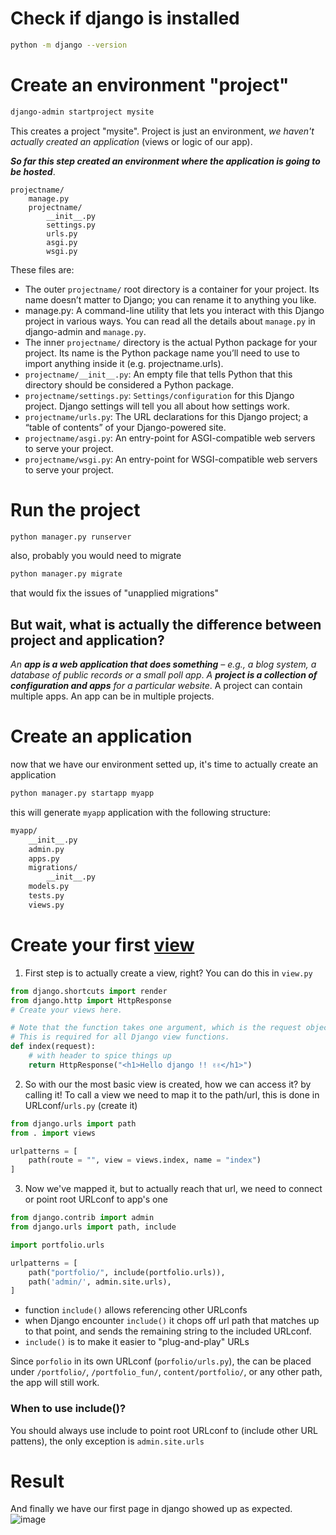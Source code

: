 # Check if django is installed
```bash
python -m django --version
```
# Create an environment "project"
```bash
django-admin startproject mysite
```
This creates a project "mysite".
Project is just an environment, _we haven't actually created an application_ (views or logic of our app).  

**_So far this step created an environment where the application is going to be hosted_**.

```
projectname/
    manage.py
    projectname/
        __init__.py
        settings.py
        urls.py
        asgi.py
        wsgi.py
```

These files are:

- The outer `projectname/` root directory is a container for your project. Its name doesn’t matter to Django; you can rename it to anything you like.
- manage.py: A command-line utility that lets you interact with this Django project in various ways. You can read all the details about `manage.py` in django-admin and `manage.py`.
- The inner `projectname/` directory is the actual Python package for your project. Its name is the Python package name you’ll need to use to import anything inside it (e.g. projectname.urls).
- `projectname/__init__.py`: An empty file that tells Python that this directory should be considered a Python package.
- `projectname/settings.py`: `Settings/configuration` for this Django project. Django settings will tell you all about how settings work.
- `projectname/urls.py`: The URL declarations for this Django project; a “table of contents” of your Django-powered site.
- `projectname/asgi.py`: An entry-point for ASGI-compatible web servers to serve your project.
- `projectname/wsgi.py`: An entry-point for WSGI-compatible web servers to serve your project.

# Run the project
```bash
python manager.py runserver
```
also, probably you would need to migrate
```bash
python manager.py migrate
```
that would fix the issues of "unapplied migrations"


## But wait, what is actually the difference between project and application?

_An **app is a web application that does something** – e.g., a blog system, a database of public records or a small poll app_. _A **project is a collection of configuration and apps** for a particular website_. A project can contain multiple apps. An app can be in multiple projects.  



# Create an application
now that we have our environment setted up, it's time to actually create an application
```bash
python manager.py startapp myapp
```

this will generate `myapp` application with the following structure:   
```bash
myapp/
    __init__.py
    admin.py
    apps.py
    migrations/
        __init__.py
    models.py
    tests.py
    views.py
```

# Create your first [view](https://github.com/KidPudel/python-starter-kit/blob/main/django/architecture.md)
1. First step is to actually create a view, right? You can do this in `view.py`
```python
from django.shortcuts import render
from django.http import HttpResponse
# Create your views here.

# Note that the function takes one argument, which is the request object. 
# This is required for all Django view functions.
def index(request):
    # with header to spice things up
    return HttpResponse("<h1>Hello django !! ✌️✌️</h1>")

```
2. So with our the most basic view is created, how we can access it? by calling it!
   To call a view we need to map it to the path/url, this is done in URLconf/`urls.py` (create it)
```python
from django.urls import path
from . import views

urlpatterns = [
    path(route = "", view = views.index, name = "index")
]
```

3. Now we've mapped it, but to actually reach that url, we need to connect or point root URLconf to app's one

```python
from django.contrib import admin
from django.urls import path, include

import portfolio.urls

urlpatterns = [
    path("portfolio/", include(portfolio.urls)),
    path('admin/', admin.site.urls),
]

```
- function `include()` allows referencing other URLconfs
- when Django encounter `include()` it chops off url path that matches up to that point, and sends the remaining string to the included URLconf.
- `include()` is to make it easier to "plug-and-play" URLs

Since `porfolio` in its own URLconf (`porfolio/urls.py`), the can be placed under `/portfolio/`, `/portfolio_fun/`, `content/portfolio/`, or any other path, the app will still work.

### When to use **include()**?
You should always use include to point root URLconf to (include other URL pattens), the only exception is `admin.site.urls`

# Result
And finally we have our first page in django showed up as expected.  
![image](https://user-images.githubusercontent.com/63263301/228608488-f9d46e8e-1b14-4be1-bdab-7851dc4190cc.png)
